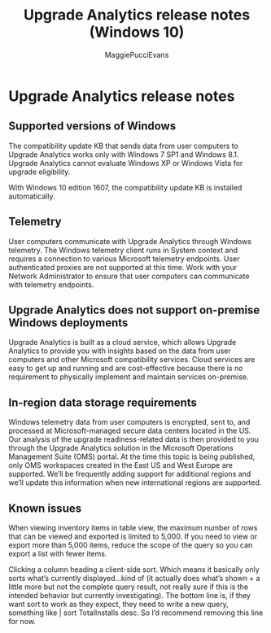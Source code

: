 ﻿---
title: Upgrade Analytics release notes (Windows 10)
description: Provides release notes for Upgrade Analytics.
ms.prod: w10
author: MaggiePucciEvans
---

# Upgrade Analytics release notes

## Supported versions of Windows

The compatibility update KB that sends data from user computers to Upgrade Analytics works only with Windows 7 SP1 and Windows 8.1. Upgrade Analytics cannot evaluate Windows XP or Windows Vista for upgrade eligibility.

With Windows 10 edition 1607, the compatibility update KB is installed automatically.

## Telemetry

User computers communicate with Upgrade Analytics through Windows telemetry. The Windows telemetry client runs in System context and requires a connection to various Microsoft telemetry endpoints. User authenticated proxies are not supported at this time. Work with your Network Administrator to ensure that user computers can communicate with telemetry endpoints.

## Upgrade Analytics does not support on-premise Windows deployments

Upgrade Analytics is built as a cloud service, which allows Upgrade Analytics to provide you with insights based on the data from user computers and other Microsoft compatibility services. Cloud services are easy to get up and running and are cost-effective because there is no requirement to physically implement and maintain services on-premise.

## In-region data storage requirements

Windows telemetry data from user computers is encrypted, sent to, and processed at Microsoft-managed secure data centers located in the US. Our analysis of the upgrade readiness-related data is then provided to you through the Upgrade Analytics solution in the Microsoft Operations Management Suite (OMS) portal. At the time this topic is being published, only OMS workspaces created in the East US and West Europe are supported. We’ll be frequently adding support for additional regions and we’ll update this information when new international regions are supported.

## Known issues

When viewing inventory items in table view, the maximum number of rows that can be viewed and exported is limited to 5,000. If you need to view or export more than 5,000 items, reduce the scope of the query so you can export a list with fewer items.

Clicking a column heading a client-side sort. Which means it basically only sorts what’s currently displayed…kind of (it actually does what’s shown + a little more but not the complete query result, not really sure if this is the intended behavior but currently investigating). The bottom line is, if they want sort to work as they expect, they need to write a new query, something like | sort TotalInstalls desc. So I’d recommend removing this line for now.

